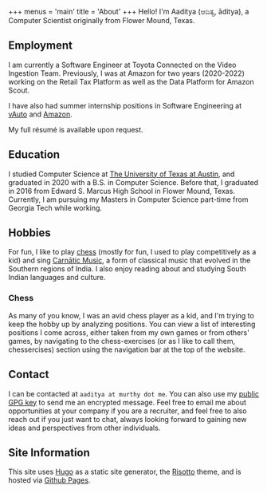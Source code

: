 +++
menus = 'main'
title = 'About'
+++
Hello! I'm Aaditya (ಆದಿತ್ಯ, āditya), a Computer Scientist originally from Flower Mound, Texas.

## Employment
I am currently a Software Engineer at Toyota Connected on the Video Ingestion Team. Previously, I
was at Amazon for two years (2020-2022) working on the Retail Tax Platform as well as the Data Platform for Amazon Scout.

I have also had summer internship positions in Software Engineering at [vAuto](https://www.vauto.com/) and [Amazon](https://www.amazon.com).

My full résumé is available upon request.

## Education
I studied Computer Science at [The University of Texas at Austin](https://www.cs.utexas.edu), and graduated in 2020 with a B.S. in Computer Science. Before that, I graduated in 2016 from Edward S. Marcus High School in Flower Mound, Texas. Currently, I am pursuing my Masters in Computer Science part-time from Georgia Tech while working.

## Hobbies
For fun, I like to play [chess](https://www.uschess.org/msa/MbrDtlTnmtHst.php?13739907) (mostly for fun, I used to play competitively as a kid) and sing [Carnātic Music](https://en.wikipedia.org/wiki/Carnatic_music), a form of classical music that evolved in the Southern regions of India. I also enjoy reading about and studying South Indian languages and culture.
### Chess
As many of you know, I was an avid chess player as a kid,
and I'm trying to keep the hobby up by analyzing positions. You can view a list of interesting
positions I come across, either taken from my own games or from others' games, by navigating to the chess-exercises (or as I like to call them, chessercises) section using the navigation bar at the top of the website.

## Contact
I can be contacted at `aaditya at murthy dot me`. You can also use my [public GPG key](https://keybase.io/amurthy123) to send me an encrypted message. Feel free to email me about opportunities at your company if you are a recruiter, and feel free to also reach out if you just want to chat, always looking forward to gaining new ideas and perspectives from other individuals.

## Site Information
This site uses [Hugo](https://gohugo.io/) as a static site generator,
the [Risotto](https://github.com/joeroe/risotto) theme, and is hosted via
[Github Pages](https://pages.github.com/).
